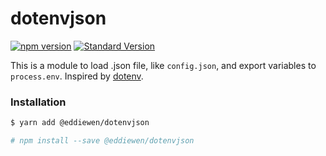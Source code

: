 # dotenvjson

[![npm version](https://badge.fury.io/js/%40eddiewen%2Fdotenvjson.svg)](https://badge.fury.io/js/%40eddiewen%2Fdotenvjson) [![Standard Version](https://img.shields.io/badge/release-standard%20version-brightgreen.svg?style=flat-square)](https://github.com/conventional-changelog/standard-version)

This is a module to load .json file, like `config.json`, and export variables to `process.env`. Inspired by [dotenv](https://github.com/motdotla/dotenv).

### Installation

```bash
$ yarn add @eddiewen/dotenvjson

# npm install --save @eddiewen/dotenvjson
```
